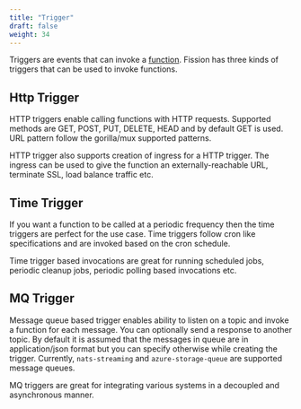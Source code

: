 ```yaml
---
title: "Trigger"
draft: false
weight: 34
---
```


Triggers are events that can invoke a [function](../function). Fission has three kinds of triggers that can be used to invoke functions.

## Http Trigger

HTTP triggers enable calling functions with HTTP requests. Supported methods are GET, POST, PUT, DELETE, HEAD and by default GET is used. URL pattern follow the gorilla/mux supported patterns.

HTTP trigger also supports creation of ingress for a HTTP trigger. The ingress can be used to give the function an externally-reachable URL, terminate SSL, load balance traffic etc.

## Time Trigger

If you want a function to be called at a periodic frequency then the time triggers are perfect for the use case. Time triggers follow cron like specifications and are invoked based on the cron schedule.

Time trigger based invocations are great for running scheduled jobs, periodic cleanup jobs, periodic polling based invocations etc. 

## MQ Trigger

Message queue based trigger enables ability to listen on a topic and invoke a function for each message. You can optionally send a response to another topic. By default it is assumed that the messages in queue are in application/json format but you can specify otherwise while creating the trigger. Currently, `nats-streaming` and `azure-storage-queue` are supported message queues.

MQ triggers are great for integrating various systems in a decoupled and asynchronous manner.
